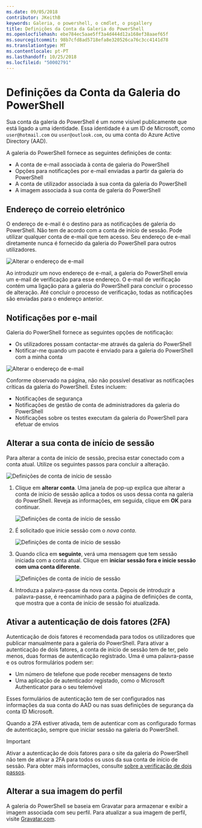 ```yaml
---
ms.date: 09/05/2018
contributor: JKeithB
keywords: Galeria, o powershell, o cmdlet, o psgallery
title: Definições da Conta da Galeria do PowerShell
ms.openlocfilehash: ebe784ec5aae5ff3a4d444d12a168ef38aaef65f
ms.sourcegitcommit: 98b7cfd8ad5718efa8e320526ca76c3cc4141d78
ms.translationtype: MT
ms.contentlocale: pt-PT
ms.lasthandoff: 10/25/2018
ms.locfileid: "50002791"
---
```

# <a name="powershell-gallery-account-settings"></a>Definições da Conta da Galeria do PowerShell

Sua conta da galeria do PowerShell é um nome visível publicamente que está ligado a uma identidade. Essa identidade é a um ID de Microsoft, como `user@hotmail.com` ou `user@outlook.com`, ou uma conta do Azure Active Directory (AAD).

A galeria do PowerShell fornece as seguintes definições de conta:

- A conta de e-mail associada à conta de galeria do PowerShell
- Opções para notificações por e-mail enviadas a partir da galeria do PowerShell
- A conta de utilizador associada à sua conta da galeria do PowerShell
- A imagem associada à sua conta de galeria do PowerShell

## <a name="email-address"></a>Endereço de correio eletrónico

O endereço de e-mail é o destino para as notificações de galeria do PowerShell. Não tem de acordo com a conta de início de sessão. Pode utilizar qualquer conta de e-mail que tem acesso. Seu endereço de e-mail diretamente nunca é fornecido da galeria do PowerShell para outros utilizadores.

![Alterar o endereço de e-mail](../../Images/PSGallery_AcccountEmailAddress.png)

Ao introduzir um novo endereço de e-mail, a galeria do PowerShell envia um e-mail de verificação para esse endereço. O e-mail de verificação contém uma ligação para a galeria do PowerShell para concluir o processo de alteração. Até concluir o processo de verificação, todas as notificações são enviadas para o endereço anterior.

## <a name="email-notifications"></a>Notificações por e-mail

Galeria do PowerShell fornece as seguintes opções de notificação:

- Os utilizadores possam contactar-me através da galeria do PowerShell
- Notificar-me quando um pacote é enviado para a galeria do PowerShell com a minha conta

![Alterar o endereço de e-mail](../../Images/PSGallery_AccountEmailOptions.png)

Conforme observado na página, não não possível desativar as notificações críticas da galeria do PowerShell.
Estes incluem:

- Notificações de segurança
- Notificações de gestão de conta de administradores da galeria do PowerShell
- Notificações sobre os testes executam da galeria do PowerShell para efetuar de envios

## <a name="change-your-login-account"></a>Alterar a sua conta de início de sessão

Para alterar a conta de início de sessão, precisa estar conectado com a conta atual. Utilize os seguintes passos para concluir a alteração.

![Definições de conta de início de sessão](../../Images/PSGallery_LoginAccountSettings.png)

1. Clique em **alterar conta**. Uma janela de pop-up explica que alterar a conta de início de sessão aplica a todos os usos dessa conta na galeria do PowerShell. Reveja as informações, em seguida, clique em **OK** para continuar.

   ![Definições de conta de início de sessão](../../Images/PSGallery_LoginAccountChange-1.png)

2. É solicitado que inicie sessão com o _nova conta_.

   ![Definições de conta de início de sessão](../../Images/PSGallery_LoginAccountChange-2.png)

3. Quando clica em **seguinte**, verá uma mensagem que tem sessão iniciada com a conta atual.
   Clique em **iniciar sessão fora e inicie sessão com uma conta diferente**.

   ![Definições de conta de início de sessão](../../Images/PSGallery_LoginAccountChange-3.png)

4. Introduza a palavra-passe da nova conta. Depois de introduzir a palavra-passe, é reencaminhado para a página de definições de conta, que mostra que a conta de início de sessão foi atualizada.


## <a name="enable-two-factor-authentication-2fa"></a>Ativar a autenticação de dois fatores (2FA)

Autenticação de dois fatores é recomendada para todos os utilizadores que publicar manualmente para a galeria do PowerShell. Para ativar a autenticação de dois fatores, a conta de início de sessão tem de ter, pelo menos, duas formas de autenticação registrado. Uma é uma palavra-passe e os outros formulários podem ser:

- Um número de telefone que pode receber mensagens de texto
- Uma aplicação de autenticador registado, como o Microsoft Authenticator para o seu telemóvel

Esses formulários de autenticação tem de ser configurados nas informações da sua conta do AAD ou nas suas definições de segurança da conta ID Microsoft.

Quando a 2FA estiver ativada, tem de autenticar com as configurado formas de autenticação, sempre que iniciar sessão na galeria do PowerShell.

> [!IMPORTANT]
> Ativar a autenticação de dois fatores para o site da galeria do PowerShell não tem de ativar a 2FA para todos os usos da sua conta de início de sessão. Para obter mais informações, consulte [sobre a verificação de dois passos](https://support.microsoft.com/help/12408/microsoft-account-about-two-step-verification).

## <a name="change-your-profile-picture"></a>Alterar a sua imagem do perfil

A galeria do PowerShell se baseia em Gravatar para armazenar e exibir a imagem associada com seu perfil. Para atualizar a sua imagem de perfil, visite [Gravatar.com](http://www.gravatar.com/).
